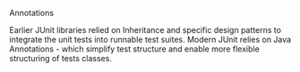 Annotations

Earlier JUnit libraries relied on Inheritance and specific design patterns to integrate the unit tests into runnable test suites. Modern JUnit relies on Java Annotations - which simplify test structure and enable more flexible structuring of tests classes.